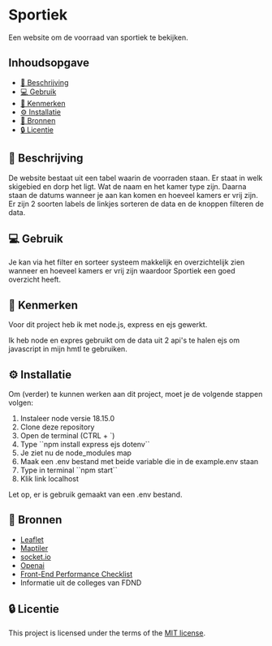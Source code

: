 # Sportiek
Een website om de voorraad van sportiek te bekijken.

## Inhoudsopgave

  * [📄 Beschrijving](#-beschrijving)
  * [💻 Gebruik](#-gebruik)
  * [📌 Kenmerken](#-kenmerken)
  * [⚙️ Installatie](#%EF%B8%8F-installatie)
  * [📁 Bronnen](#-bronnen)
  * [🔒 Licentie](#-licentie)

## 📄 Beschrijving

De website bestaat uit een tabel waarin de voorraden staan. Er staat in welk skigebied en dorp het ligt. Wat de naam en het kamer type zijn. Daarna staan de datums wanneer je aan kan komen en hoeveel kamers er vrij zijn.
Er zijn 2 soorten labels de linkjes sorteren de data en de knoppen filteren de data.

## 💻 Gebruik

Je kan via het filter en sorteer systeem makkelijk en overzichtelijk zien wanneer en hoeveel kamers er vrij zijn waardoor Sportiek een goed overzicht heeft.

## 📌 Kenmerken
Voor dit project heb ik met node.js, express en ejs gewerkt. 

Ik heb node en expres gebruikt om de data uit 2 api's te halen ejs om javascript in mijn hmtl te gebruiken. 

## ⚙️ Installatie
Om (verder) te kunnen werken aan dit project, moet je de volgende stappen volgen:

<ol>
 <li> Instaleer node versie 18.15.0
 <li> Clone deze repository
 <li> Open de terminal (CTRL + `)
 <li> Type ``npm install express ejs dotenv``
 <li> Je ziet nu de node_modules map
 <li> Maak een .env bestand met beide variable die in de example.env staan
 <li> Type in terminal ``npm start``
 <li> Klik link localhost
</ol>

Let op, er is gebruik gemaakt van een .env bestand.

## 📁 Bronnen
* [Leaflet](https://leafletjs.com/)
* [Maptiler](https://www.maptiler.com/)
* [socket.io](https://socket.io/get-started/chat)
* [Openai](https://www.npmjs.com/package/openai)
* [Front-End Performance Checklist](https://www.smashingmagazine.com/2021/01/front-end-performance-2021-free-pdf-checklist/)
* Informatie uit de colleges van FDND

## 🔒 Licentie
This project is licensed under the terms of the [MIT license](./LICENSE).
